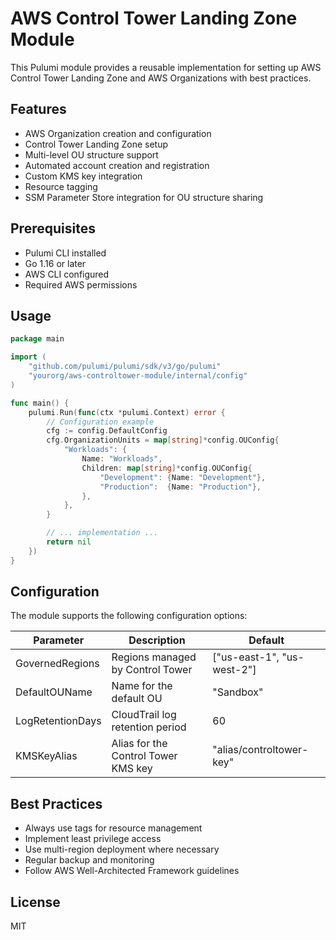# AWS Control Tower Landing Zone Module

This Pulumi module provides a reusable implementation for setting up AWS Control Tower Landing Zone and AWS Organizations with best practices.

## Features

- AWS Organization creation and configuration
- Control Tower Landing Zone setup
- Multi-level OU structure support
- Automated account creation and registration
- Custom KMS key integration
- Resource tagging
- SSM Parameter Store integration for OU structure sharing

## Prerequisites

- Pulumi CLI installed
- Go 1.16 or later
- AWS CLI configured
- Required AWS permissions

## Usage

```go
package main

import (
    "github.com/pulumi/pulumi/sdk/v3/go/pulumi"
    "yourorg/aws-controltower-module/internal/config"
)

func main() {
    pulumi.Run(func(ctx *pulumi.Context) error {
        // Configuration example
        cfg := config.DefaultConfig
        cfg.OrganizationUnits = map[string]*config.OUConfig{
            "Workloads": {
                Name: "Workloads",
                Children: map[string]*config.OUConfig{
                    "Development": {Name: "Development"},
                    "Production":  {Name: "Production"},
                },
            },
        }

        // ... implementation ...
        return nil
    })
}
```

## Configuration

The module supports the following configuration options:

| Parameter | Description | Default |
|-----------|-------------|---------|
| GovernedRegions | Regions managed by Control Tower | ["us-east-1", "us-west-2"] |
| DefaultOUName | Name for the default OU | "Sandbox" |
| LogRetentionDays | CloudTrail log retention period | 60 |
| KMSKeyAlias | Alias for the Control Tower KMS key | "alias/controltower-key" |

## Best Practices

- Always use tags for resource management
- Implement least privilege access
- Use multi-region deployment where necessary
- Regular backup and monitoring
- Follow AWS Well-Architected Framework guidelines

## License

MIT